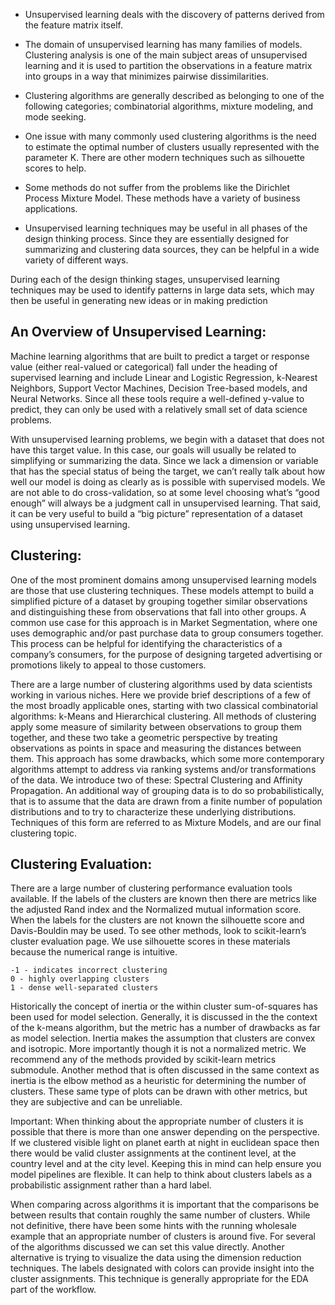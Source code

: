  * Unsupervised learning deals with the discovery of patterns derived from the feature matrix itself. 


 * The domain of unsupervised learning has many families of models. Clustering analysis is one of the main subject areas of unsupervised learning and it is used to partition the observations in a feature matrix into groups in a way that minimizes pairwise dissimilarities.
* Clustering algorithms are generally described as belonging to one of the following categories; combinatorial algorithms, mixture modeling, and mode seeking.

* One issue with many commonly used clustering algorithms is the need to estimate the optimal number of clusters usually represented with the parameter K. There are other modern techniques such as silhouette scores to help.

* Some methods do not suffer from the problems like the Dirichlet Process Mixture Model. These methods have a variety of business applications.



* Unsupervised learning techniques may be useful in all phases of the design thinking process. Since they are essentially designed for summarizing and clustering data sources, they can be helpful in a wide variety of different ways.

During each of the design thinking stages, unsupervised learning techniques may be used to identify patterns in large data sets, which may then be useful in generating new ideas or in making prediction


## An Overview of Unsupervised Learning:

Machine learning algorithms that are built to predict a target or response value (either real-valued or categorical) fall under the heading of supervised learning and include Linear and Logistic Regression, k-Nearest Neighbors, Support Vector Machines, Decision Tree-based models, and Neural Networks. Since all these tools require a well-defined y-value to predict, they can only be used with a relatively small set of data science problems.

With unsupervised learning problems, we begin with a dataset that does not have this target value. In this case, our goals will usually be related to simplifying or summarizing the data. Since we lack a dimension or variable that has the special status of being the target, we can’t really talk about how well our model is doing as clearly as is possible with supervised models. We are not able to do cross-validation, so at some level choosing what’s “good enough” will always be a judgment call in unsupervised learning. That said, it can be very useful to build a “big picture” representation of a dataset using unsupervised learning.


## Clustering:

One of the most prominent domains among unsupervised learning models are those that use clustering techniques. These models attempt to build a simplified picture of a dataset by grouping together similar observations and distinguishing these from observations that fall into other groups. A common use case for this approach is in Market Segmentation, where one uses demographic and/or past purchase data to group consumers together. This process can be helpful for identifying the characteristics of a company’s consumers, for the purpose of designing targeted advertising or promotions likely to appeal to those customers.

There are a large number of clustering algorithms used by data scientists working in various niches. Here we provide brief descriptions of a few of the most broadly applicable ones, starting with two classical combinatorial algorithms: k-Means and Hierarchical clustering. All methods of clustering apply some measure of similarity between observations to group them together, and these two take a geometric perspective by treating observations as points in space and measuring the distances between them. This approach has some drawbacks, which some more contemporary algorithms attempt to address via ranking systems and/or transformations of the data. We introduce two of these: Spectral Clustering and Affinity Propagation. An additional way of grouping data is to do so probabilistically, that is to assume that the data are drawn from a finite number of population distributions and to try to characterize these underlying distributions. Techniques of this form are referred to as Mixture Models, and are our final clustering topic.


## Clustering Evaluation:

There are a large number of clustering performance evaluation tools available. If the labels of the clusters are known then there are metrics like the adjusted Rand index and the Normalized mutual information score. When the labels for the clusters are not known the silhouette score and Davis-Bouldin may be used. To see other methods, look to scikit-learn’s cluster evaluation page. We use silhouette scores in these materials because the numerical range is intuitive.

	-1 - indicates incorrect clustering
    0 - highly overlapping clusters
    1 - dense well-separated clusters

Historically the concept of inertia or the within cluster sum-of-squares has been used for model selection. Generally, it is discussed in the the context of the k-means algorithm, but the metric has a number of drawbacks as far as model selection. Inertia makes the assumption that clusters are convex and isotropic. More importantly though it is not a normalized metric. We recommend any of the methods provided by scikit-learn metrics submodule. Another method that is often discussed in the same context as inertia is the elbow method as a heuristic for determining the number of clusters. These same type of plots can be drawn with other metrics, but they are subjective and can be unreliable.

Important: When thinking about the appropriate number of clusters it is possible that there is more than one answer depending on the perspective. If we clustered visible light on planet earth at night in euclidean space then there would be valid cluster assignments at the continent level, at the country level and at the city level. Keeping this in mind can help ensure you model pipelines are flexible. It can help to think about clusters labels as a probabilistic assignment rather than a hard label.

When comparing across algorithms it is important that the comparisons be between results that contain roughly the same number of clusters. While not definitive, there have been some hints with the running wholesale example that an appropriate number of clusters is around five. For several of the algorithms discussed we can set this value directly. Another alternative is trying to visualize the data using the dimension reduction techniques. The labels designated with colors can provide insight into the cluster assignments. This technique is generally appropriate for the EDA part of the workflow. 